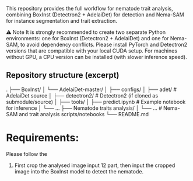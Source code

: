 This repository provides the full workflow for nematode trait analysis, combining BoxInst (Detectron2 + AdelaiDet) for detection and Nema-SAM for instance segmentation and trait extraction.

⚠️ Note
It is strongly recommended to create two separate Python environments: one for BoxInst (Detectron2 + AdelaiDet) and one for Nema-SAM, to avoid dependency conflicts.
Please install PyTorch and Detectron2 versions that are compatible with your local CUDA setup. For machines without GPU, a CPU version can be installed (with slower inference speed).

Repository structure (excerpt)
-------------------------------------------------

.
├── BoxInst/
│   └── AdelaiDet-master/
│       ├── configs/
│       ├── adet/                # AdelaiDet source
│       ├── detectron2/          # Detectron2 (if cloned as submodule/source)
│       ├── tools/
│       ├── predict.ipynb        # Example notebook for inference
│       └── ...
├── Nematode traits analysis/
│   └── ...                      # Nema-SAM and trait analysis scripts/notebooks
└── README.md


# Requirements:
Please follow the 
1. First crop the analysed image input 12 part, then input the cropped image into the BoxInst model to detect the nematode.
   
